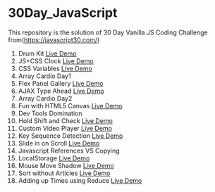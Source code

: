 # 30Day_JavaScript
This repository is the solution of 30 Day Vanilla JS Coding Challenge from(https://javascript30.com/)
1. Drum Kit [Live Demo](https://drum-kit.onrender.com)
2. JS+CSS Clock [Live Demo](https://js-and-css-clock.onrender.com)
3. CSS Variables [Live Demo](https://css-variables.onrender.com)
4. Array Cardio Day1
5. Flex Panel Gallery [Live Demo](https://flex-panel-gallery.onrender.com)
6. AJAX Type Ahead [Live Demo](https://ajax-type-ahead.onrender.com)
7. Array Cardio Day2
8. Fun with HTML5 Canvas [Live Demo](https://fun-with-html5-canvas.onrender.com)
9. Dev Tools Domination
10. Hold Shift and Check [Live Demo](https://hold-shift-and-check-checkboxes.onrender.com)
11. Custom Video Player [Live Demo](https://custom-video-player.onrender.com)
12. Key Sequence Detection [Live Demo](https://key-sequence-detection.onrender.com)
13. Slide in on Scroll [Live Demo](https://slide-in-on-scroll.onrender.com)
14. Javascript References VS Copying
15. LocalStorage [Live Demo](https://local-storage.onrender.com)
16. Mouse Move Shadow [Live Demo](https://mouse-move-shadow.onrender.com)
17. Sort without Articles [Live Demo](https://sort-without-articles.onrender.com)
18. Adding up Times using Reduce [Live Demo](https://adding-up-times-using-reduce.onrender.com)